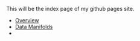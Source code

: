 This will be the index page of my github pages site.

* [Overview](overview.md)
* [Data Manifolds](data_manifold.html)
* 

